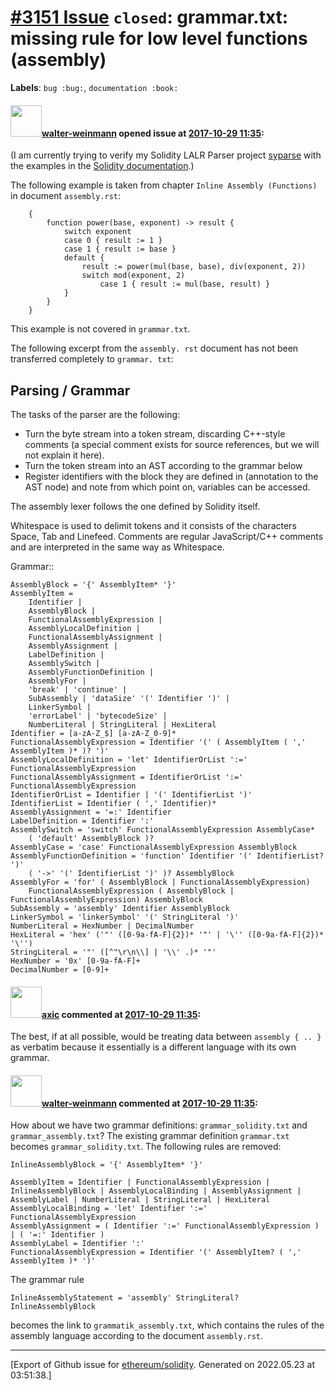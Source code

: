 # [\#3151 Issue](https://github.com/ethereum/solidity/issues/3151) `closed`: grammar.txt: missing rule for low level functions (assembly)
**Labels**: `bug :bug:`, `documentation :book:`


#### <img src="https://avatars.githubusercontent.com/u/1956149?u=f8593a6bb6acd2626bbb47dcd231360c8a9a2f6a&v=4" width="50">[walter-weinmann](https://github.com/walter-weinmann) opened issue at [2017-10-29 11:35](https://github.com/ethereum/solidity/issues/3151):

(I am currently trying to verify my Solidity LALR Parser project [syparse](https://github.com/walter-weinmann/syparse) with the examples in the [Solidity  documentation](https://github.com/ethereum/solidity/tree/develop/docs).)

The following example is taken from chapter `Inline Assembly (Functions)` in document `assembly.rst`:
```
    {
        function power(base, exponent) -> result {
            switch exponent
            case 0 { result := 1 }
            case 1 { result := base }
            default {
                result := power(mul(base, base), div(exponent, 2))
                switch mod(exponent, 2)
                    case 1 { result := mul(base, result) }
            }
        }
    }
```
This example is not covered in `grammar.txt`.

The following excerpt from the `assembly. rst` document has not been transferred completely to `grammar. txt`:

Parsing / Grammar
-----------------

The tasks of the parser are the following:

- Turn the byte stream into a token stream, discarding C++-style comments
  (a special comment exists for source references, but we will not explain it here).
- Turn the token stream into an AST according to the grammar below
- Register identifiers with the block they are defined in (annotation to the
  AST node) and note from which point on, variables can be accessed.

The assembly lexer follows the one defined by Solidity itself.

Whitespace is used to delimit tokens and it consists of the characters
Space, Tab and Linefeed. Comments are regular JavaScript/C++ comments and
are interpreted in the same way as Whitespace.

Grammar::

    AssemblyBlock = '{' AssemblyItem* '}'
    AssemblyItem =
        Identifier |
        AssemblyBlock |
        FunctionalAssemblyExpression |
        AssemblyLocalDefinition |
        FunctionalAssemblyAssignment |
        AssemblyAssignment |
        LabelDefinition |
        AssemblySwitch |
        AssemblyFunctionDefinition |
        AssemblyFor |
        'break' | 'continue' |
        SubAssembly | 'dataSize' '(' Identifier ')' |
        LinkerSymbol |
        'errorLabel' | 'bytecodeSize' |
        NumberLiteral | StringLiteral | HexLiteral
    Identifier = [a-zA-Z_$] [a-zA-Z_0-9]*
    FunctionalAssemblyExpression = Identifier '(' ( AssemblyItem ( ',' AssemblyItem )* )? ')'
    AssemblyLocalDefinition = 'let' IdentifierOrList ':=' FunctionalAssemblyExpression
    FunctionalAssemblyAssignment = IdentifierOrList ':=' FunctionalAssemblyExpression
    IdentifierOrList = Identifier | '(' IdentifierList ')'
    IdentifierList = Identifier ( ',' Identifier)*
    AssemblyAssignment = '=:' Identifier
    LabelDefinition = Identifier ':'
    AssemblySwitch = 'switch' FunctionalAssemblyExpression AssemblyCase*
        ( 'default' AssemblyBlock )?
    AssemblyCase = 'case' FunctionalAssemblyExpression AssemblyBlock
    AssemblyFunctionDefinition = 'function' Identifier '(' IdentifierList? ')'
        ( '->' '(' IdentifierList ')' )? AssemblyBlock
    AssemblyFor = 'for' ( AssemblyBlock | FunctionalAssemblyExpression)
        FunctionalAssemblyExpression ( AssemblyBlock | FunctionalAssemblyExpression) AssemblyBlock
    SubAssembly = 'assembly' Identifier AssemblyBlock
    LinkerSymbol = 'linkerSymbol' '(' StringLiteral ')'
    NumberLiteral = HexNumber | DecimalNumber
    HexLiteral = 'hex' ('"' ([0-9a-fA-F]{2})* '"' | '\'' ([0-9a-fA-F]{2})* '\'')
    StringLiteral = '"' ([^"\r\n\\] | '\\' .)* '"'
    HexNumber = '0x' [0-9a-fA-F]+
    DecimalNumber = [0-9]+



#### <img src="https://avatars.githubusercontent.com/u/20340?v=4" width="50">[axic](https://github.com/axic) commented at [2017-10-29 11:35](https://github.com/ethereum/solidity/issues/3151#issuecomment-340270780):

The best, if at all possible, would be treating data between `assembly { .. }` as verbatim because it essentially is a different language with its own grammar.

#### <img src="https://avatars.githubusercontent.com/u/1956149?u=f8593a6bb6acd2626bbb47dcd231360c8a9a2f6a&v=4" width="50">[walter-weinmann](https://github.com/walter-weinmann) commented at [2017-10-29 11:35](https://github.com/ethereum/solidity/issues/3151#issuecomment-340284705):

How about we have two grammar definitions: `grammar_solidity.txt` and `grammar_assembly.txt`? The existing grammar definition `grammar.txt` becomes `grammar_solidity.txt`. The following rules are removed:
```
InlineAssemblyBlock = '{' AssemblyItem* '}'

AssemblyItem = Identifier | FunctionalAssemblyExpression | InlineAssemblyBlock | AssemblyLocalBinding | AssemblyAssignment | AssemblyLabel | NumberLiteral | StringLiteral | HexLiteral
AssemblyLocalBinding = 'let' Identifier ':=' FunctionalAssemblyExpression
AssemblyAssignment = ( Identifier ':=' FunctionalAssemblyExpression ) | ( '=:' Identifier )
AssemblyLabel = Identifier ':'
FunctionalAssemblyExpression = Identifier '(' AssemblyItem? ( ',' AssemblyItem )* ')'
```
The grammar rule

`InlineAssemblyStatement = 'assembly' StringLiteral? InlineAssemblyBlock`

becomes the link to `grammatik_assembly.txt`, which contains the rules of the assembly language according to the document `assembly.rst`.


-------------------------------------------------------------------------------



[Export of Github issue for [ethereum/solidity](https://github.com/ethereum/solidity). Generated on 2022.05.23 at 03:51:38.]
